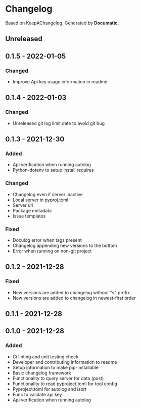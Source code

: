# Changelog

Based on KeepAChangelog.
Generated by **Documatic.**

## Unreleased

## 0.1.5 - 2022-01-05

### Changed

* Improve Api key usage information in readme

## 0.1.4 - 2022-01-03

### Changed

* Unreleased git log limit date to avoid git bug

## 0.1.3 - 2021-12-30

### Added

* Api verification when running autolog
* Python-dotenv to setup install requires

### Changed

* Changelog even if server inactive
* Local server in pyproj.toml
* Server url
* Package metadata
* Issue templates

### Fixed

* Doculog error when tags present
* Changelog appending new versions to the bottom
* Error when running on non-git project

## 0.1.2 - 2021-12-28

### Fixed

* New versions are added to changelog without "v" prefix
* New versions are added to changelog in newest-first order

## 0.1.1 - 2021-12-28

## 0.1.0 - 2021-12-28

### Added

* Ci linting and unit testing check
* Developer and contributing information to readme
* Setup information to make pip-installable
* Basic changelog framework
* Functionality to query server for data (post)
* Functionality to read pyproject.toml for tool config
* Pyproject.toml for autolog and isort
* Func to validate api key
* Api verification when running autolog
